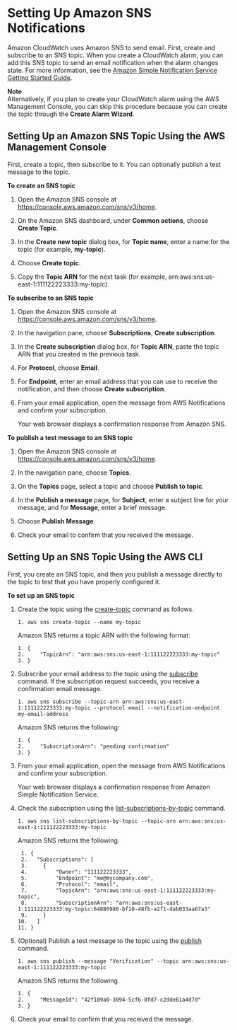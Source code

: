 # Setting Up Amazon SNS Notifications<a name="US_SetupSNS"></a>

Amazon CloudWatch uses Amazon SNS to send email\. First, create and subscribe to an SNS topic\. When you create a CloudWatch alarm, you can add this SNS topic to send an email notification when the alarm changes state\. For more information, see the [Amazon Simple Notification Service Getting Started Guide](https://docs.aws.amazon.com/sns/latest/gsg/)\.

**Note**  
Alternatively, if you plan to create your CloudWatch alarm using the AWS Management Console, you can skip this procedure because you can create the topic through the **Create Alarm Wizard**\.

## Setting Up an Amazon SNS Topic Using the AWS Management Console<a name="set-up-sns-topic-console"></a>

First, create a topic, then subscribe to it\. You can optionally publish a test message to the topic\.

**To create an SNS topic**

1. Open the Amazon SNS console at [https://console\.aws\.amazon\.com/sns/v3/home](https://console.aws.amazon.com/sns/v3/home)\.

1. On the Amazon SNS dashboard, under **Common actions**, choose **Create Topic**\. 

1. In the **Create new topic** dialog box, for **Topic name**, enter a name for the topic \(for example, **my\-topic**\)\.

1. Choose **Create topic**\.

1. Copy the **Topic ARN** for the next task \(for example, arn:aws:sns:us\-east\-1:111122223333:my\-topic\)\.

**To subscribe to an SNS topic**

1. Open the Amazon SNS console at [https://console\.aws\.amazon\.com/sns/v3/home](https://console.aws.amazon.com/sns/v3/home)\.

1. In the navigation pane, choose **Subscriptions**, **Create subscription**\.

1. In the **Create subscription** dialog box, for **Topic ARN**, paste the topic ARN that you created in the previous task\.

1. For **Protocol**, choose **Email**\.

1. For **Endpoint**, enter an email address that you can use to receive the notification, and then choose **Create subscription**\.

1. From your email application, open the message from AWS Notifications and confirm your subscription\.

   Your web browser displays a confirmation response from Amazon SNS\.

**To publish a test message to an SNS topic**

1. Open the Amazon SNS console at [https://console\.aws\.amazon\.com/sns/v3/home](https://console.aws.amazon.com/sns/v3/home)\.

1. In the navigation pane, choose **Topics**\.

1. On the **Topics** page, select a topic and choose **Publish to topic**\.

1. In the **Publish a message** page, for **Subject**, enter a subject line for your message, and for **Message**, enter a brief message\.

1. Choose **Publish Message**\.

1. Check your email to confirm that you received the message\.

## Setting Up an SNS Topic Using the AWS CLI<a name="set-up-sns-topic-cli"></a>

First, you create an SNS topic, and then you publish a message directly to the topic to test that you have properly configured it\.

**To set up an SNS topic**

1. Create the topic using the [create\-topic](https://docs.aws.amazon.com/cli/latest/reference/sns/create-topic.html) command as follows\.

   ```
   1. aws sns create-topic --name my-topic
   ```

   Amazon SNS returns a topic ARN with the following format:

   ```
   1. {
   2.     "TopicArn": "arn:aws:sns:us-east-1:111122223333:my-topic"
   3. }
   ```

1. Subscribe your email address to the topic using the [subscribe](https://docs.aws.amazon.com/cli/latest/reference/sns/subscribe.html) command\. If the subscription request succeeds, you receive a confirmation email message\.

   ```
   1. aws sns subscribe --topic-arn arn:aws:sns:us-east-1:111122223333:my-topic --protocol email --notification-endpoint my-email-address
   ```

   Amazon SNS returns the following:

   ```
   1. {
   2.     "SubscriptionArn": "pending confirmation"
   3. }
   ```

1. From your email application, open the message from AWS Notifications and confirm your subscription\.

   Your web browser displays a confirmation response from Amazon Simple Notification Service\.

1. Check the subscription using the [list\-subscriptions\-by\-topic](https://docs.aws.amazon.com/cli/latest/reference/sns/list-subscriptions-by-topic.html) command\.

   ```
   1. aws sns list-subscriptions-by-topic --topic-arn arn:aws:sns:us-east-1:111122223333:my-topic
   ```

   Amazon SNS returns the following:

   ```
    1. {
    2.   "Subscriptions": [
    3.     {
    4.         "Owner": "111122223333",
    5.         "Endpoint": "me@mycompany.com",
    6.         "Protocol": "email",
    7.         "TopicArn": "arn:aws:sns:us-east-1:111122223333:my-topic",
    8.         "SubscriptionArn": "arn:aws:sns:us-east-1:111122223333:my-topic:64886986-bf10-48fb-a2f1-dab033aa67a3"
    9.     }
   10.   ]
   11. }
   ```

1. \(Optional\) Publish a test message to the topic using the [publish](https://docs.aws.amazon.com/cli/latest/reference/sns/publish.html) command\.

   ```
   1. aws sns publish --message "Verification" --topic arn:aws:sns:us-east-1:111122223333:my-topic
   ```

   Amazon SNS returns the following\.

   ```
   1. {
   2.     "MessageId": "42f189a0-3094-5cf6-8fd7-c2dde61a4d7d"
   3. }
   ```

1. Check your email to confirm that you received the message\.